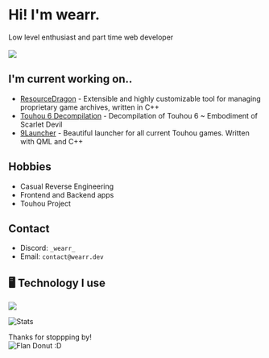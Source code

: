 # Hi! I'm wearr.

Low level enthusiast and part time web developer
<br><br>
![](https://komarev.com/ghpvc/?username=wearrrrr&color=blue&abbreviated=true)

## I'm current working on..

- [ResourceDragon](https://github.com/wearrrrr/ResourceDragon/) - Extensible and highly customizable tool for managing proprietary game archives, written in C++
- [Touhou 6 Decompilation](https://github.com/happyhavoc/th06) - Decompilation of Touhou 6 ~ Embodiment of Scarlet Devil
- [9Launcher](https://github.com/wearrrrr/9Launcher/tree/qt) - Beautiful launcher for all current Touhou games. Written with QML and C++

## Hobbies
- Casual Reverse Engineering
- Frontend and Backend apps
- Touhou Project

## Contact
- Discord: `_wearr_`
- Email: `contact@wearr.dev`


## 🖥️ Technology I use
![](https://skillicons.dev/icons?i=cpp,c,astro,typescript,nodejs,html,css,js)

![Stats](https://github-readme-stats.vercel.app/api?username=wearrrrr&show_icons=true&theme=catppuccin_mocha)

Thanks for stoppping by! <br>
![Flan Donut :D](https://github.com/wearrrrr/wearrrrr/assets/99224452/e3a28e9a-6343-4a35-9218-3e017a43c53d)
